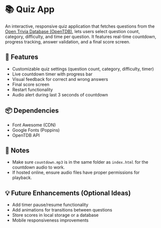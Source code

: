 # 📚 Quiz App

An interactive, responsive quiz application that fetches questions from the [Open Trivia Database (OpenTDB)](https://opentdb.com/), lets users select question count, category, difficulty, and time per question. It features real-time countdown, progress tracking, answer validation, and a final score screen.

## 🚀 Features
- Customizable quiz settings (question count, category, difficulty, timer)
- Live countdown timer with progress bar
- Visual feedback for correct and wrong answers
- Final score screen
- Restart functionality
- Audio alert during last 3 seconds of countdown

## 📦 Dependencies
- Font Awesome (CDN)
- Google Fonts (Poppins)
- OpenTDB API

## 📌 Notes
- Make sure `countdown.mp3` is in the same folder as `index.html` for the countdown audio to work.
- If hosted online, ensure audio files have proper permissions for playback.

## 💡 Future Enhancements (Optional Ideas)
- Add timer pause/resume functionality
- Add animations for transitions between questions
- Store scores in local storage or a database
- Mobile responsiveness improvements

